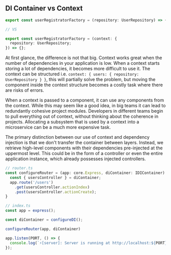 ## DI Container vs Context

```typescript
export const userRegistratorFactory = (repository: UserRepository) => {};

// VS

export const userRegistratorFactory = (context: {
  repository: UserRepository;
}) => {};
```

At first glance, the difference is not that big. Context works great when the number of dependencies in your application is
low. When a context starts storing a lot of dependencies, it becomes more difficult to use it. The context can be
structured i.e. `context: { users: { repository: UserRepository } }`, this will partially solve the problem, but moving
the component inside the context structure becomes a costly task where there are risks of errors.

When a context is passed to a component, it can use any components from the context. While this may seem like a good idea,
in big teams it can lead to redundantly cohesive project modules. Developers in different teams begin to pull everything
out of context, without thinking about the coherence in projects. Allocating a subsystem that is used by a context into
a microservice can be a much more expensive task.

The primary distinction between our use of context and dependency injection is that we don't transfer the container 
between layers. Instead, we retrieve high-level components with their dependencies pre-injected at the uppermost level. 
This could be in the form of a controller or even the entire application instance, which already possesses injected 
controllers.


```typescript
// router.ts
const configureRouter = (app: core.Express, diContainer: IDIContainer) => {
  const { usersController } = diContainer;
  app.route('/users')
    .get(usersController.actionIndex)
    .post(usersController.actionCreate);
}

// index.ts
const app = express();

const diContainer = configureDI();

configureRouter(app, diContainer)

app.listen(PORT, () => {
  console.log(`⚡️[server]: Server is running at http://localhost:${PORT}`);
});
```